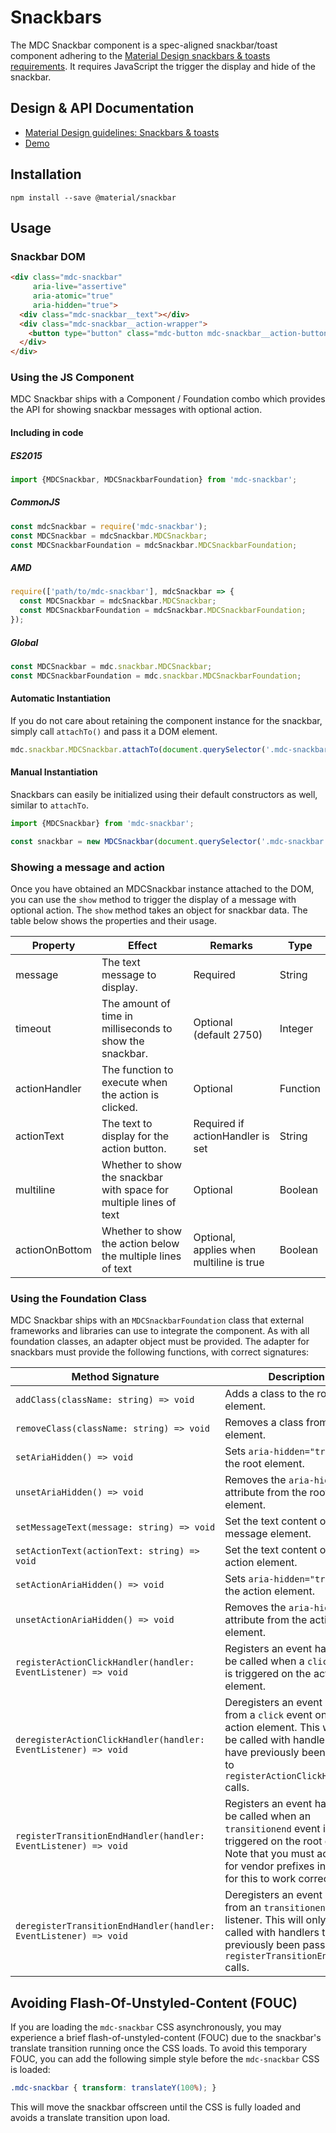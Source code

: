 <!--docs:
title: "Snackbars"
layout: detail
section: components
excerpt: "Brief feedback for an action through a message at the bottom of the screen."
iconId: toast
path: /catalog/snackbars/
-->

# Snackbars

<!--<div class="article__asset">
  <a href="https://material-components-web.appspot.com/snackbar.html">
    <img src="{{ site.rootpath }}/images/mdc_web_screenshots/snackbars.png" width="336" alt="Snackbars screenshot">
  </a>
</div>-->

The MDC Snackbar component is a spec-aligned snackbar/toast component adhering to the
[Material Design snackbars & toasts requirements](https://material.io/guidelines/components/snackbars-toasts.html#snackbars-toasts-specs).
It requires JavaScript the trigger the display and hide of the snackbar.

## Design & API Documentation

<ul class="icon-list">
  <li class="icon-list-item icon-list-item--spec">
    <a href="https://material.io/guidelines/components/snackbars-toasts.html">Material Design guidelines: Snackbars & toasts</a>
  </li>
  <li class="icon-list-item icon-list-item--link">
    <a href="https://material-components-web.appspot.com/snackbar.html">Demo</a>
  </li>
</ul>

## Installation

```
npm install --save @material/snackbar
```

## Usage

### Snackbar DOM

```html
<div class="mdc-snackbar"
     aria-live="assertive"
     aria-atomic="true"
     aria-hidden="true">
  <div class="mdc-snackbar__text"></div>
  <div class="mdc-snackbar__action-wrapper">
    <button type="button" class="mdc-button mdc-snackbar__action-button"></button>
  </div>
</div>
```

### Using the JS Component

MDC Snackbar ships with a Component / Foundation combo which provides the API for showing snackbar
messages with optional action.

#### Including in code

##### ES2015

```javascript
import {MDCSnackbar, MDCSnackbarFoundation} from 'mdc-snackbar';
```

##### CommonJS

```javascript
const mdcSnackbar = require('mdc-snackbar');
const MDCSnackbar = mdcSnackbar.MDCSnackbar;
const MDCSnackbarFoundation = mdcSnackbar.MDCSnackbarFoundation;
```

##### AMD

```javascript
require(['path/to/mdc-snackbar'], mdcSnackbar => {
  const MDCSnackbar = mdcSnackbar.MDCSnackbar;
  const MDCSnackbarFoundation = mdcSnackbar.MDCSnackbarFoundation;
});
```

##### Global

```javascript
const MDCSnackbar = mdc.snackbar.MDCSnackbar;
const MDCSnackbarFoundation = mdc.snackbar.MDCSnackbarFoundation;
```

#### Automatic Instantiation

If you do not care about retaining the component instance for the snackbar, simply call `attachTo()`
and pass it a DOM element.

```javascript
mdc.snackbar.MDCSnackbar.attachTo(document.querySelector('.mdc-snackbar'));
```

#### Manual Instantiation

Snackbars can easily be initialized using their default constructors as well, similar to `attachTo`.

```javascript
import {MDCSnackbar} from 'mdc-snackbar';

const snackbar = new MDCSnackbar(document.querySelector('.mdc-snackbar'));
```

### Showing a message and action

Once you have obtained an MDCSnackbar instance attached to the DOM, you can use
the `show` method to trigger the display of a message with optional action. The
`show`  method takes an object for snackbar data. The table below shows the
properties and their usage.

| Property | Effect | Remarks | Type |
|-----------|--------|---------|---------|
| message   | The text message to display. | Required | String |
| timeout   | The amount of time in milliseconds to show the snackbar. | Optional (default 2750) | Integer |
| actionHandler | The function to execute when the action is clicked. | Optional | Function |
| actionText | The text to display for the action button. | Required if actionHandler is set |  String |
| multiline | Whether to show the snackbar with space for multiple lines of text | Optional |  Boolean |
| actionOnBottom | Whether to show the action below the multiple lines of text | Optional, applies when multiline is true |  Boolean |

### Using the Foundation Class

MDC Snackbar ships with an `MDCSnackbarFoundation` class that external frameworks and libraries can
use to integrate the component. As with all foundation classes, an adapter object must be provided.
The adapter for snackbars must provide the following functions, with correct signatures:

| Method Signature | Description |
| --- | --- |
| `addClass(className: string) => void` | Adds a class to the root element. |
| `removeClass(className: string) => void` | Removes a class from the root element. |
| `setAriaHidden() => void` | Sets `aria-hidden="true"` on the root element. |
| `unsetAriaHidden() => void` | Removes the `aria-hidden` attribute from the root element. |
| `setMessageText(message: string) => void` | Set the text content of the message element. |
| `setActionText(actionText: string) => void` | Set the text content of the action element. |
| `setActionAriaHidden() => void` | Sets `aria-hidden="true"` on the action element. |
| `unsetActionAriaHidden() => void` | Removes the `aria-hidden` attribute from the action element. |
| `registerActionClickHandler(handler: EventListener) => void` | Registers an event handler to be called when a `click` event is triggered on the action element. |
| `deregisterActionClickHandler(handler: EventListener) => void` | Deregisters an event handler from a `click` event on the action element. This will only be called with handlers that have previously been passed to `registerActionClickHandler` calls. |
| `registerTransitionEndHandler(handler: EventListener) => void` | Registers an event handler to be called when an `transitionend` event is triggered on the root element. Note that you must account for vendor prefixes in order for this to work correctly. |
| `deregisterTransitionEndHandler(handler: EventListener) => void` | Deregisters an event handler from an `transitionend` event listener. This will only be called with handlers that have previously been passed to `registerTransitionEndHandler` calls. |

## Avoiding Flash-Of-Unstyled-Content (FOUC)

If you are loading the `mdc-snackbar` CSS asynchronously, you may experience a brief flash-of-unstyled-content (FOUC) due to the
snackbar's translate transition running once the CSS loads. To avoid this temporary FOUC, you can add the following simple style
before the `mdc-snackbar` CSS is loaded:

```css
.mdc-snackbar { transform: translateY(100%); }
```
This will move the snackbar offscreen until the CSS is fully loaded and avoids a translate transition upon load.
